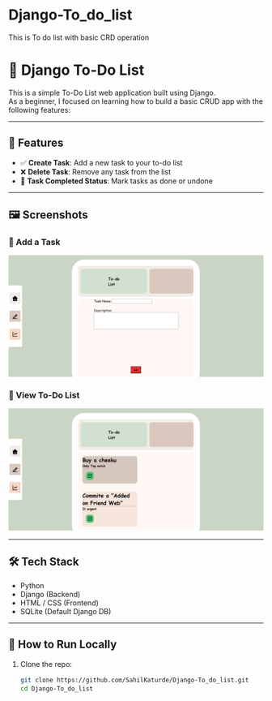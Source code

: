 # Django-To_do_list
This is To do list with basic CRD operation 

# 📝 Django To-Do List

This is a simple To-Do List web application built using Django.  
As a beginner, I focused on learning how to build a basic CRUD app with the following features:

---

## 🚀 Features

- ✅ **Create Task**: Add a new task to your to-do list
- ❌ **Delete Task**: Remove any task from the list
- 📌 **Task Completed Status**: Mark tasks as done or undone

---

## 🖼️ Screenshots

### 📌 Add a Task
![Add Task](https://github.com/SahilKaturde/Django-To_do_list/blob/main/screenshot/Add%20task.PNG)

### 📝 View To-Do List
![To Do List](https://github.com/SahilKaturde/Django-To_do_list/blob/main/screenshot/To%20do%20list.PNG)

---

## 🛠️ Tech Stack

- Python
- Django (Backend)
- HTML / CSS (Frontend)
- SQLite (Default Django DB)

---

## 🧪 How to Run Locally

1. Clone the repo:
   ```bash
   git clone https://github.com/SahilKaturde/Django-To_do_list.git
   cd Django-To_do_list
